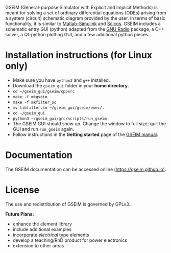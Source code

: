 
GSEIM (General-purpose Simulator with Explicit and Implicit
Methods) is meant for solving a set of ordinary differential
equations (ODEs) arising from a system (circuit) schematic
diagram provided by the user. In terms of basic functionality,
it is similar to
[Matlab-Simulink](https://in.mathworks.com/products/simulink.html)
and
[Scicos](http://www.scicos.org/).
GSEIM includes a schematic entry GUI (python) adapted from the
[GNU Radio](https://www.gnuradio.org//) package, a C++ solver,
a Qt-python plotting GUI,
and a few additional python pieces.

# Installation instructions (for Linux only)

- Make sure you have ``` python3 ``` and ``` g++ ``` installed.
- Download the ```gseim_gui``` folder in your **home directory**.
- ```cd ~/gseim_gui/gseim/cppsrc```
- ```make -f mkgseim```
- ```make -f mkfilter_so```
- ```mv libfilter.so ~/gseim_gui/gseim/exec/.```
- ```cd ~/gseim_gui```
- ```python3 ~/gseim_gui/grc/scripts/run_gseim```
- The GSEIM GUI should show up. Change the window to full size;
  quit the GUI and run ```run_gseim``` again.
- Follow instructions in the **Getting started** page of the
  [GSEIM manual](https://gseim.github.io).

# Documentation

The GSEIM documentation can be accessed
online [(https://gseim.github.io)](https://gseim.github.io).

# License

The use and redistribution of GSEIM is governed by GPLv3.

**Future Plans:**

- enhance the element library
- include additional examples
- incorporate *electrical* type elements
- develop a teaching/RnD product for power electronics
- extension to other areas
